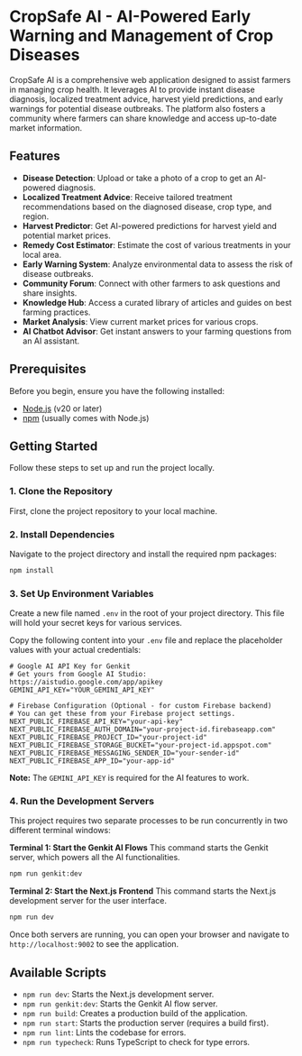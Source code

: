 # CropSafe AI - AI-Powered Early Warning and Management of Crop Diseases

CropSafe AI is a comprehensive web application designed to assist farmers in managing crop health. It leverages AI to provide instant disease diagnosis, localized treatment advice, harvest yield predictions, and early warnings for potential disease outbreaks. The platform also fosters a community where farmers can share knowledge and access up-to-date market information.

## Features

- **Disease Detection**: Upload or take a photo of a crop to get an AI-powered diagnosis.
- **Localized Treatment Advice**: Receive tailored treatment recommendations based on the diagnosed disease, crop type, and region.
- **Harvest Predictor**: Get AI-powered predictions for harvest yield and potential market prices.
- **Remedy Cost Estimator**: Estimate the cost of various treatments in your local area.
- **Early Warning System**: Analyze environmental data to assess the risk of disease outbreaks.
- **Community Forum**: Connect with other farmers to ask questions and share insights.
- **Knowledge Hub**: Access a curated library of articles and guides on best farming practices.
- **Market Analysis**: View current market prices for various crops.
- **AI Chatbot Advisor**: Get instant answers to your farming questions from an AI assistant.

## Prerequisites

Before you begin, ensure you have the following installed:
- [Node.js](https://nodejs.org/en/) (v20 or later)
- [npm](https://www.npmjs.com/) (usually comes with Node.js)

## Getting Started

Follow these steps to set up and run the project locally.

### 1. Clone the Repository

First, clone the project repository to your local machine.

### 2. Install Dependencies

Navigate to the project directory and install the required npm packages:

```bash
npm install
```

### 3. Set Up Environment Variables

Create a new file named `.env` in the root of your project directory. This file will hold your secret keys for various services.

Copy the following content into your `.env` file and replace the placeholder values with your actual credentials:

```env
# Google AI API Key for Genkit
# Get yours from Google AI Studio: https://aistudio.google.com/app/apikey
GEMINI_API_KEY="YOUR_GEMINI_API_KEY"

# Firebase Configuration (Optional - for custom Firebase backend)
# You can get these from your Firebase project settings.
NEXT_PUBLIC_FIREBASE_API_KEY="your-api-key"
NEXT_PUBLIC_FIREBASE_AUTH_DOMAIN="your-project-id.firebaseapp.com"
NEXT_PUBLIC_FIREBASE_PROJECT_ID="your-project-id"
NEXT_PUBLIC_FIREBASE_STORAGE_BUCKET="your-project-id.appspot.com"
NEXT_PUBLIC_FIREBASE_MESSAGING_SENDER_ID="your-sender-id"
NEXT_PUBLIC_FIREBASE_APP_ID="your-app-id"
```

**Note:** The `GEMINI_API_KEY` is required for the AI features to work.

### 4. Run the Development Servers

This project requires two separate processes to be run concurrently in two different terminal windows:

**Terminal 1: Start the Genkit AI Flows**
This command starts the Genkit server, which powers all the AI functionalities.

```bash
npm run genkit:dev
```

**Terminal 2: Start the Next.js Frontend**
This command starts the Next.js development server for the user interface.

```bash
npm run dev
```

Once both servers are running, you can open your browser and navigate to `http://localhost:9002` to see the application.

## Available Scripts

- `npm run dev`: Starts the Next.js development server.
- `npm run genkit:dev`: Starts the Genkit AI flow server.
- `npm run build`: Creates a production build of the application.
- `npm run start`: Starts the production server (requires a build first).
- `npm run lint`: Lints the codebase for errors.
- `npm run typecheck`: Runs TypeScript to check for type errors.
